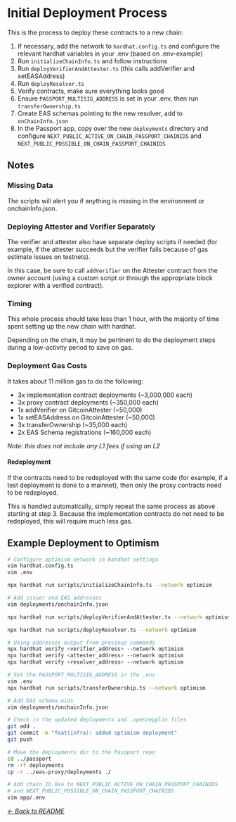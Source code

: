 # Initial Deployment Process

This is the process to deploy these contracts to a new chain:

1. If necessary, add the network to `hardhat.config.ts` and configure
   the relevant hardhat variables in your .env (based on .env-example)
2. Run `initializeChainInfo.ts` and follow instructions
3. Run `deployVerifierAndAttester.ts` (this calls addVerifier and setEASAddress)
4. Run `deployResolver.ts`
5. Verify contracts, make sure everything looks good
6. Ensure `PASSPORT_MULTISIG_ADDRESS` is set in your .env, then run `transferOwnership.ts`
7. Create EAS schemas pointing to the new resolver,
   add to `onChainInfo.json`
8. In the Passport app, copy over the new `deployments` directory and
   configure `NEXT_PUBLIC_ACTIVE_ON_CHAIN_PASSPORT_CHAINIDS`
   and `NEXT_PUBLIC_POSSIBLE_ON_CHAIN_PASSPORT_CHAINIDS`

## Notes

### Missing Data

The scripts will alert you if anything is missing in the environment or onchainInfo.json.

### Deploying Attester and Verifier Separately

The verifier and attester also have separate deploy scripts if needed (for example,
if the attester succeeds but the verifier fails because of gas estimate issues
on testnets).

In this case, be sure to call `addVerifier` on the Attester contract from the
owner account (using a custom script or through the appropriate block explorer
with a verified contract).

### Timing

This whole process should take less than 1 hour, with the majority of time spent
setting up the new chain with hardhat.

Depending on the chain, it may be pertinent to do the deployment steps during a
low-activity period to save on gas.

### Deployment Gas Costs

It takes about 11 million gas to do the following:

- 3x implementation contract deployments (~3,000,000 each)
- 3x proxy contract deployments (~350,000 each)
- 1x addVerifier on GitcoinAttester (~50,000)
- 1x setEASAddress on GitcoinAttester (~50,000)
- 3x transferOwnership (~35,000 each)
- 2x EAS Schema registrations (~160,000 each)

_Note: this does not include any L1 fees if using an L2_

#### Redeployment

If the contracts need to be redeployed with the same code
(for example, if a test deployment is done to a mainnet),
then only the proxy contracts need to be redeployed.

This is handled automatically, simply repeat the same process
as above starting at step 3. Because the implementation
contracts do not need to be redeployed, this will require
much less gas.

## Example Deployment to Optimism

```bash
# Configure optimism network in hardhat settings
vim hardhat.config.ts
vim .env

npx hardhat run scripts/initializeChainInfo.ts --network optimism

# Add issuer and EAS addresses
vim deployments/onchainInfo.json

npx hardhat run scripts/deployVerifierAndAttester.ts --network optimism

npx hardhat run scripts/deployResolver.ts --network optimism

# Using addresses output from previous commands
npx hardhat verify <verifier_address> --network optimism
npx hardhat verify <attester_address> --network optimism
npx hardhat verify <resolver_address> --network optimism

# Set the PASSPORT_MULTISIG_ADDRESS in the .env
vim .env
npx hardhat run scripts/transferOwnership.ts --network optimism

# Add EAS schema uids
vim deployments/onchainInfo.json

# Check in the updated deployments and .openzepplin files
git add .
git commit -m "feat(infra): added optimism deployment"
git push

# Move the deployments dir to the Passport repo
cd ../passport
rm -rf deployments
cp -r ../eas-proxy/deployments ./

# Add chain ID 0xa to NEXT_PUBLIC_ACTIVE_ON_CHAIN_PASSPORT_CHAINIDS
# and NEXT_PUBLIC_POSSIBLE_ON_CHAIN_PASSPORT_CHAINIDS
vim app/.env
```

_[← Back to README](..#other-topics)_
